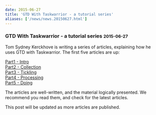```yaml
---
date: 2015-06-27
title: 'GTD With Taskwarrior - a tutorial series'
aliases: ['/news/news.20150627.html']
---
```

<div class="col-md-8 main">
 <div class="row">
  <h3>
   GTD With Taskwarrior - a tutorial series
   <small>
    2015-06-27
   </small>
  </h3>
  <p>
   Tom Sydney Kerckhove is writing a series of articles, explaining how
            he uses GTD with Taskwarrior. The first five articles are up:
  </p>
  <p>
   <a href="http://cs-syd.eu/posts/2015-06-14-gtd-with-taskwarrior-part-1-intro.html">
    Part1 - Intro
   </a>
   <br/>
   <a href="http://cs-syd.eu/posts/2015-06-21-gtd-with-taskwarrior-part-2-collection.html">
    Part2 - Collection
   </a>
   <br/>
   <a href="http://cs-syd.eu/posts/2015-06-28-gtd-with-taskwarrior-part-3-tickling.html">
    Part3 - Tickling
   </a>
   <br/>
   <a href="http://cs-syd.eu/posts/2015-07-05-gtd-with-taskwarrior-part-4-processing.html">
    Part4 - Processing
   </a>
   <br/>
   <a href="http://cs-syd.eu/posts/2015-07-12-gtd-with-taskwarrior-part-5-doing.html">
    Part5 - Doing
   </a>
  </p>
  <p>
   The articles are well-written, and the material logically presented.
            We recommend you read them, and check for the latest articles.
  </p>
  <p>
   This post will be updated as more articles are published.
  </p>
  <br/>
  <br/>
 </div>
</div>

